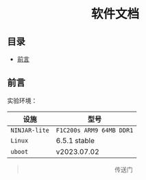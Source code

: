 # <h1 align="center">软件文档</h1>

目录
----------------------

- [前言](#前言)

## <h2>前言</h2>

实验环境：

| 设施 | 型号 |
| ---  | --- |
| `NINJAR-lite` | `F1C200s ARM9 64MB DDR1` |
| `Linux` | 6.5.1 stable |
| `uboot` | v2023.07.02 |

> <p align="center">传送门</p>